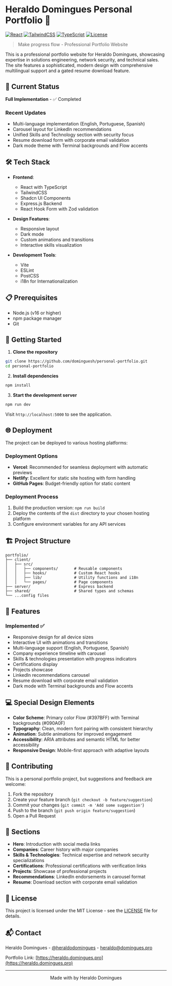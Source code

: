 # Heraldo Domingues Personal Portfolio 🚀

[![React](https://img.shields.io/badge/React-18-blue)](https://reactjs.org/)
[![TailwindCSS](https://img.shields.io/badge/TailwindCSS-3.4-blue)](https://tailwindcss.com/)
[![TypeScript](https://img.shields.io/badge/TypeScript-5.0-blue)](https://www.typescriptlang.org/)
[![License](https://img.shields.io/badge/License-MIT-green.svg)](LICENSE)

> Make progress flow - Professional Portfolio Website

This is a professional portfolio website for Heraldo Domingues, showcasing expertise in solutions engineering, network security, and technical sales. The site features a sophisticated, modern design with comprehensive multilingual support and a gated resume download feature.

## 🚀 Current Status

**Full Implementation** - ✅ Completed

### Recent Updates
- Multi-language implementation (English, Portuguese, Spanish)
- Carousel layout for LinkedIn recommendations
- Unified Skills and Technology section with security focus
- Resume download form with corporate email validation
- Dark mode theme with Terminal backgrounds and Flow accents

## 🛠️ Tech Stack

- **Frontend**:
  - React with TypeScript
  - TailwindCSS
  - Shadcn UI Components
  - Express.js Backend
  - React Hook Form with Zod validation

- **Design Features**:
  - Responsive layout
  - Dark mode
  - Custom animations and transitions
  - Interactive skills visualization

- **Development Tools**:
  - Vite
  - ESLint
  - PostCSS
  - i18n for Internationalization

## 📋 Prerequisites

- Node.js (v16 or higher)
- npm package manager
- Git

## 🚀 Getting Started

1. **Clone the repository**
```bash
git clone https://github.com/dominguesh/personal-portfolio.git
cd personal-portfolio
```

2. **Install dependencies**
```bash
npm install
```

3. **Start the development server**
```bash
npm run dev
```

Visit `http://localhost:5000` to see the application.

## 🌐 Deployment

The project can be deployed to various hosting platforms:

### Deployment Options
- **Vercel**: Recommended for seamless deployment with automatic previews
- **Netlify**: Excellent for static site hosting with form handling
- **GitHub Pages**: Budget-friendly option for static content

### Deployment Process
1. Build the production version: `npm run build`
2. Deploy the contents of the `dist` directory to your chosen hosting platform
3. Configure environment variables for any API services

## 🏗️ Project Structure

```
portfolio/
├── client/
│   ├── src/
│   │   ├── components/       # Reusable components
│   │   ├── hooks/            # Custom React hooks
│   │   ├── lib/              # Utility functions and i18n
│   │   └── pages/            # Page components
├── server/                   # Express backend
├── shared/                   # Shared types and schemas
└── ...config files
```

## 🎯 Features

### Implemented ✅
- Responsive design for all device sizes
- Interactive UI with animations and transitions
- Multi-language support (English, Portuguese, Spanish)
- Company experience timeline with carousel
- Skills & technologies presentation with progress indicators
- Certifications display
- Projects showcase
- LinkedIn recommendations carousel
- Resume download with corporate email validation
- Dark mode with Terminal backgrounds and Flow accents

## 💻 Special Design Elements

- **Color Scheme**: Primary color Flow (#397BFF) with Terminal backgrounds (#090A0F)
- **Typography**: Clean, modern font pairing with consistent hierarchy
- **Animation**: Subtle animations for improved engagement
- **Accessibility**: ARIA attributes and semantic HTML for better accessibility
- **Responsive Design**: Mobile-first approach with adaptive layouts

## 🤝 Contributing

This is a personal portfolio project, but suggestions and feedback are welcome:

1. Fork the repository
2. Create your feature branch (`git checkout -b feature/suggestion`)
3. Commit your changes (`git commit -m 'Add some suggestion'`)
4. Push to the branch (`git push origin feature/suggestion`)
5. Open a Pull Request

## 📝 Sections

- **Hero**: Introduction with social media links
- **Companies**: Career history with major companies
- **Skills & Technologies**: Technical expertise and network security specializations
- **Certifications**: Professional certifications with verification links
- **Projects**: Showcase of professional projects
- **Recommendations**: LinkedIn endorsements in carousel format
- **Resume**: Download section with corporate email validation

## 📜 License

This project is licensed under the MIT License - see the [LICENSE](LICENSE) file for details.

## 📬 Contact

Heraldo Domingues - [@heraldodomingues](https://linkedin.com/in/heraldodomingues/) - heraldo@domingues.pro

Portfolio Link: [https://heraldo.domingues.pro](https://heraldo.domingues.pro)

---

<p align="center">Made with by Heraldo Domingues</p>
